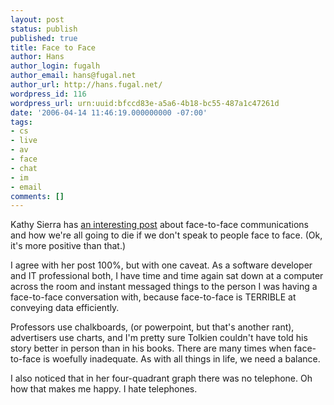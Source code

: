 ```yaml
---
layout: post
status: publish
published: true
title: Face to Face
author: Hans
author_login: fugalh
author_email: hans@fugal.net
author_url: http://hans.fugal.net/
wordpress_id: 116
wordpress_url: urn:uuid:bfccd83e-a5a6-4b18-bc55-487a1c47261d
date: '2006-04-14 11:46:19.000000000 -07:00'
tags:
- cs
- live
- av
- face
- chat
- im
- email
comments: []
---
```

<p>Kathy Sierra has <a href="http://headrush.typepad.com/creating_passionate_users/2006/04/why_facetoface_.html">an interesting
post</a>
about face-to-face communications and how we're all going to die if we don't
speak to people face to face. (Ok, it's more positive than that.)</p>

<p>I agree with her post 100%, but with one caveat. As a software developer and IT
professional both, I have time and time again sat down at a computer across the
room and instant messaged things to the person I was having a face-to-face
conversation with, because face-to-face is TERRIBLE at conveying data
efficiently.</p>

<p>Professors use chalkboards, (or powerpoint, but that's another rant),
advertisers use charts, and I'm pretty sure Tolkien couldn't have told his
story better in person than in his books. There are many times when
face-to-face is woefully inadequate. As with all things in life, we need a
balance.</p>

<p>I also noticed that in her four-quadrant graph there was no telephone. Oh how
that makes me happy. I hate telephones.</p>
